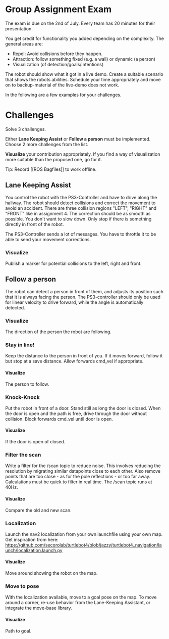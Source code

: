 # Group Assignment Exam 

The exam is due on the 2nd of July. Every team has 20 minutes for their presentation.

You get credit for functionality you added depending on the complexity. The general areas are:
* Repel: Avoid collisions before they happen.
* Attraction: follow something fixed (e.g. a wall) or dynamic (a person)
* Visualization (of detection/goals/intentions)

The robot should show what it got in a live demo. Create a suitable scenario that shows the robots abilities. Schedule your time appropriately and move on to backup-material of the live-demo does not work. 

In the following are a few examples for your challenges. 
# Challenges

Solve 3 challenges. 

Either **Lane Keeping Assist** or **Follow a person** must be implemented. Choose 2 more challenges from the list.

**Visualize** your contribution appropriately. If you find a way of visualization more suitable than the proposed one, go for it.

Tip: Record [[ROS Bagfiles]] to work offline.
## Lane Keeping Assist
You control the robot with the PS3-Controller and have to drive along the hallway. The robot should detect collisions and correct the movement to avoid an accident. There are three collision regions "LEFT", "RIGHT" and "FRONT" like in assignment 4. The correction should be as smooth as possible. You don't want to slow down. Only stop if there is something directly in front of the robot. 

The PS3-Controller sends a lot of messages. You have to throttle it to be able to send your movement corrections. 
### Visualize
Publish a marker for potential collisions to the left, right and front.

## Follow a person
The robot can detect a person in front of them, and adjusts its position such that it is always facing the person. The PS3-controller should only be used for linear velocity to drive forward, while the angle is automatically detected.
### Visualize
The direction of the person the robot are following.

### Stay in line!
Keep the distance to the person in front of you. If it moves forward, follow it but stop at a save distance. Allow forwards cmd_vel if appropriate.
#### Visualize
The person to follow.

### Knock-Knock
Put the robot in front of a door. Stand still as long the door is closed. When the door is open and the path is free, drive through the door without collision. Block forwards cmd_vel until door is open.
#### Visualize
If the door is open of closed.

### Filter the scan
Write a filter for the /scan topic to reduce noise. This involves reducing the resolution by migrating similar datapoints close to each other. Also remove points that are too close - as for the pole reflections - or too far away. Calculations must be quick to filter in real time. The /scan topic runs at 40Hz. 
#### Visualize
Compare the old and new scan.

### Localization
Launch the nav2 localization from your own launchfile using your own map. Get inspiration from here: https://github.com/secorolab/turtlebot4/blob/jazzy/turtlebot4_navigation/launch/localization.launch.py 
#### Visualize
Move around showing the robot on the map.

### Move to pose
With the localization available, move to a goal pose on the map. To move around a corner, re-use behavior from the Lane-Keeping Assistant, or integrate the move-base library.
#### Visualize
Path to goal.
